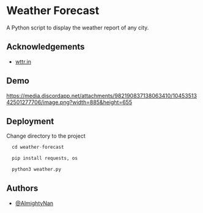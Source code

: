 
# Weather Forecast

A Python script to display the weather report of any city.




## Acknowledgements

 - [wttr.in](https://wttr.in)


## Demo

https://media.discordapp.net/attachments/982190837138063410/1045351342501277706/image.png?width=885&height=655


## Deployment

Change directory to the project

```python
  cd weather-forecast
```

```python
  pip install requests, os
```


```python
  python3 weather.py
```


## Authors

- [@AlmightyNan](https://www.github.com/AlmightyNan)

